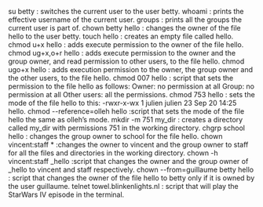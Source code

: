 su betty :  switches the current user to the user betty.
whoami : prints the effective username of the current user.
groups : prints all the groups the current user is part of.
chown betty hello  :  changes the owner of the file hello to the user betty.
touch hello :  creates an empty file called hello.
chmod u+x hello : adds execute permission to the owner of the file hello.
chmod ug+x,o+r hello : adds execute permission to the owner and the group owner, and read permission to other users, to the file hello.
chmod ugo+x hello : adds execution permission to the owner, the group owner and the other users, to the file hello.
chmod 007 hello : script that sets the permission to the file hello as follows:
Owner: no permission at all
Group: no permission at all
Other users: all the permissions.
chmod 753 hello : sets the mode of the file hello to this:
-rwxr-x-wx 1 julien julien 23 Sep 20 14:25 hello.
chmod --reference=olleh hello :script that sets the mode of the file hello the same as olleh’s mode.
mkdir -m  751 my_dir : creates a directory called my_dir with permissions 751 in the working directory.
chgrp school hello : changes the group owner to school for the file hello.
chown vincent:staff  * :changes the owner to vincent and the group owner to staff for all the files and directories in the working directory.
chown -h vincent:staff _hello :script that changes the owner and the group owner of _hello to vincent and staff respectively.
chown --from=guillaume betty hello : script that changes the owner of the file hello to betty only if it is owned by the user guillaume.
telnet towel.blinkenlights.nl : script that will play the StarWars IV episode in the terminal.
